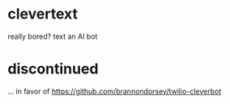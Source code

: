 clevertext
==========

really bored? text an AI bot

discontinued
============

... in favor of https://github.com/brannondorsey/twilio-cleverbot
